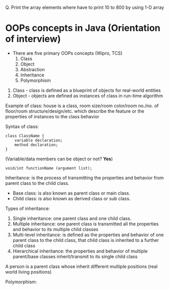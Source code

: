 Q. Print the array elements where have to print 10 to 800 by using 1-D array

# OOPs concepts in Java (Orientation of interview)

- There are five primary OOPs concepts (Wipro, TCS)
    1. Class
    2. Object
    3. Abstraction
    4. Inheritance
    5. Polymorphism

1. Class - class is defined as a blueprint of objects for real-world entities
2. Object - objects are defined as instances of class in run-time algorithm

Example of class: house is a class, room size/room color/room no./no. of floor/room structure/design/etc. which describe
the feature or the properties of instances to the class behavior

Syntax of class: 
```
class ClassName {
    variable declaration;
    method declaration;
}
```
(Variable/data members can be object or not? **Yes**)

```
void/int functionName (argument list);
```

Inheritance: is the process of transmitting the properties and behavior from parent class to the child class.

- Base class: is also known as parent class or main class.
- Child class: is also known as derived class or sub class.

Types of inheritance:
1. Single inheritance: one parent class and one child class.
2. Multiple inheritance: one parent class is transmitted all the properties and behavior to its multiple child classes
3. Multi-level inheritance: is defined as the properties and behavior of one parent class to the child class, that child
class is inherited to a further child class
4. Hierarchical inheritance: the properties and behavior of multiple parent/base classes inherit/transmit to its single
child class

A person is a parent class whose inherit different multiple positions (real world living positions)

Polymorphism:
